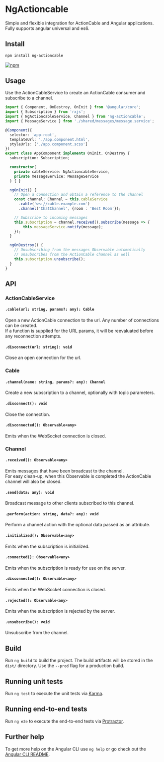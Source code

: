 # NgActioncable

Simple and flexible integration for ActionCable and Angular applications.
Fully supports angular universal and es6.

## Install

```bash
npm install ng-actioncable
```
[![npm](https://img.shields.io/badge/npm-v0.10.6-blue.svg)](https://nodei.co/npm/ng-actioncable/)

## Usage

Use the ActionCableService to create an ActionCable consumer and subscribe to a channel.

```typescript
import { Component, OnDestroy, OnInit } from '@angular/core';
import { Subscription } from 'rxjs';
import { NgActioncableService, Channel } from 'ng-actioncable';
import { MessageService } from './shared/messages/message.service';

@Component({
  selector: 'app-root',
  templateUrl: './app.component.html',
  styleUrls: ['./app.component.scss']
})
export class AppComponent implements OnInit, OnDestroy {
  subscription: Subscription;

  constructor(
    private cableService: NgActioncableService,
    private messageService: MessageService
  ) { }

  ngOnInit() {
    // Open a connection and obtain a reference to the channel
    const channel: Channel = this.cableService
      .cable('ws://cable.example.com')
      .channel('ChatChannel', {room : 'Best Room'});

    // Subscribe to incoming messages
    this.subscription = channel.received().subscribe(message => {
        this.messageService.notify(message);
    });
  }

  ngOnDestroy() {
    // Unsubscribing from the messages Observable automatically
    // unsubscribes from the ActionCable channel as well
    this.subscription.unsubscribe();
  }
}
```

## API

### ActionCableService
#### ``.cable(url: string, params?: any): Cable``
Open a new ActionCable connection to the url. Any number of connections can be created.  
If a function is supplied for the URL params, it will be reevaluated before any reconnection attempts.
####

#### ``.disconnect(url: string): void``
Close an open connection for the url.
####

### Cable
#### ``.channel(name: string, params?: any): Channel``
Create a new subscription to a channel, optionally with topic parameters.
####

#### ``.disconnect(): void``
Close the connection.
####

#### ``.disconnected(): Observable<any>``
Emits when the WebSocket connection is closed.
####

### Channel
#### ``.received(): Observable<any>``
Emits messages that have been broadcast to the channel.  
For easy clean-up, when this Observable is completed the ActionCable channel will also be closed.
####

#### ``.send(data: any): void``
Broadcast message to other clients subscribed to this channel.
####

#### ``.perform(action: string, data?: any): void``
Perform a channel action with the optional data passed as an attribute.
####

#### ``.initialized(): Observable<any>``
Emits when the subscription is initialized.
####

#### ``.connected(): Observable<any>``
Emits when the subscription is ready for use on the server.
####

#### ``.disconnected(): Observable<any>``
Emits when the WebSocket connection is closed.
####

#### ``.rejected(): Observable<any>``
Emits when the subscription is rejected by the server.
####

#### ``.unsubscribe(): void``
Unsubscribe from the channel.
####

## Build

Run `ng build` to build the project. The build artifacts will be stored in the `dist/` directory. Use the `--prod` flag for a production build.

## Running unit tests

Run `ng test` to execute the unit tests via [Karma](https://karma-runner.github.io).

## Running end-to-end tests

Run `ng e2e` to execute the end-to-end tests via [Protractor](http://www.protractortest.org/).

## Further help

To get more help on the Angular CLI use `ng help` or go check out the [Angular CLI README](https://github.com/angular/angular-cli/blob/master/README.md).
